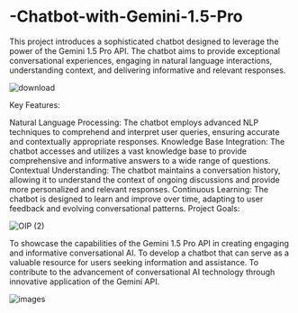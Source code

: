 # -Chatbot-with-Gemini-1.5-Pro
This project introduces a sophisticated chatbot designed to leverage the power of the Gemini 1.5 Pro API. The chatbot aims to provide exceptional conversational experiences, engaging in natural language interactions, understanding context, and delivering informative and relevant responses.

![download](https://github.com/user-attachments/assets/55e14080-2b76-4110-bd6e-c892f5a47c08)


Key Features:

Natural Language Processing: The chatbot employs advanced NLP techniques to comprehend and interpret user queries, ensuring accurate and contextually appropriate responses.
Knowledge Base Integration: The chatbot accesses and utilizes a vast knowledge base to provide comprehensive and informative answers to a wide range of questions.
Contextual Understanding: The chatbot maintains a conversation history, allowing it to understand the context of ongoing discussions and provide more personalized and relevant responses.
Continuous Learning: The chatbot is designed to learn and improve over time, adapting to user feedback and evolving conversational patterns.
Project Goals:

![OIP (2)](https://github.com/user-attachments/assets/63dc5447-55b6-46f5-bfa4-a9987ecce9d7)

To showcase the capabilities of the Gemini 1.5 Pro API in creating engaging and informative conversational AI.
To develop a chatbot that can serve as a valuable resource for users seeking information and assistance.
To contribute to the advancement of conversational AI technology through innovative application of the Gemini API.

![images](https://github.com/user-attachments/assets/54490f57-dcb6-4c1d-b0c7-153965604863)
